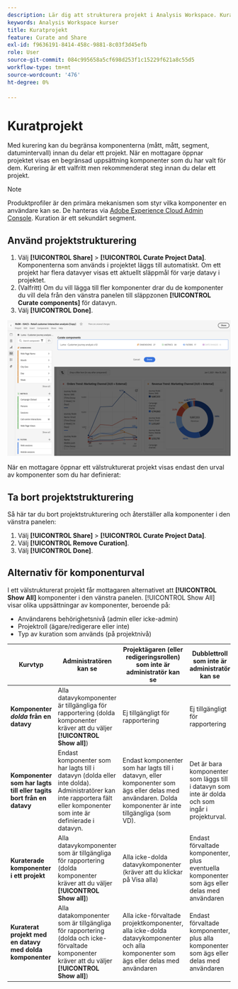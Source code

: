 ```yaml
---
description: Lär dig att strukturera projekt i Analysis Workspace. Kuration begränsar åtkomsten till komponenter innan du delar ett projekt.
keywords: Analysis Workspace kurser
title: Kuratprojekt
feature: Curate and Share
exl-id: f9636191-8414-458c-9881-8c03f3d45efb
role: User
source-git-commit: 084c995658a5cf698d253f1c15229f621a8c55d5
workflow-type: tm+mt
source-wordcount: '476'
ht-degree: 0%

---
```


# Kuratprojekt

Med kurering kan du begränsa komponenterna (mått, mått, segment, datumintervall) innan du delar ett projekt. När en mottagare öppnar projektet visas en begränsad uppsättning komponenter som du har valt för dem. Kurering är ett valfritt men rekommenderat steg innan du delar ett projekt.

>[!NOTE]
> Produktprofiler är den primära mekanismen som styr vilka komponenter en användare kan se. De hanteras via [Adobe Experience Cloud Admin Console](https://experienceleague.adobe.com/en/docs/core-services/interface/administration/admin-tool-experience-cloud). Kuration är ett sekundärt segment.

## Använd projektstrukturering

1. Välj **[!UICONTROL Share]** > **[!UICONTROL Curate Project Data]**.
Komponenterna som används i projektet läggs till automatiskt.
Om ett projekt har flera datavyer visas ett aktuellt släppmål för varje datavy i projektet.
1. (Valfritt) Om du vill lägga till fler komponenter drar du de komponenter du vill dela från den vänstra panelen till släppzonen **[!UICONTROL Curate components]** för datavyn.
1. Välj **[!UICONTROL Done]**.

<!--
Curation can also be applied from the [!UICONTROL Share] menu by selecting **[!UICONTROL Curate and Share]**. This option automatically curates the project to the components in use in the project. You can add additional components following the steps above.
-->

![Fönstret Kuratkomponenter visar de komponenter som används i projektet.](assets/curation-field.png)

När en mottagare öppnar ett välstrukturerat projekt visas endast den urval av komponenter som du har definierat:


## Ta bort projektstrukturering

Så här tar du bort projektstrukturering och återställer alla komponenter i den vänstra panelen:

1. Välj **[!UICONTROL Share]** > **[!UICONTROL Curate Project Data]**.
1. Välj **[!UICONTROL Remove Curation]**.
1. Välj **[!UICONTROL Done]**.

## Alternativ för komponenturval

I ett välstrukturerat projekt får mottagaren alternativet att **[!UICONTROL Show All]** komponenter i den vänstra panelen. [!UICONTROL Show All] visar olika uppsättningar av komponenter, beroende på:

* Användarens behörighetsnivå (admin eller icke-admin)
* Projektroll (ägare/redigerare eller inte)
* Typ av kuration som används (på projektnivå)

| Kurvtyp | Administratören kan se | Projektägaren (eller redigeringsrollen) som inte är administratör kan se | Dubblettroll som inte är administratör kan se |
| --- | --- | --- | --- |
| **Komponenter *dolda* från en datavy** | Alla datavykomponenter är tillgängliga för rapportering (dolda komponenter kräver att du väljer **[!UICONTROL Show all]**) | Ej tillgängligt för rapportering | Ej tillgängligt för rapportering |
| **Komponenter som har lagts till eller tagits bort från en datavy** | Endast komponenter som har lagts till i datavyn (dolda eller inte dolda). Administratörer kan inte rapportera fält eller komponenter som inte är definierade i datavyn. | Endast komponenter som har lagts till i datavyn, eller komponenter som ägs eller delas med användaren. Dolda komponenter är inte tillgängliga (som VD). | Det är bara komponenter som läggs till i datavyn som inte är dolda och som ingår i projekturval. |
| **Kuraterade komponenter i ett projekt** | Alla datavykomponenter som är tillgängliga för rapportering (dolda komponenter kräver att du väljer **[!UICONTROL Show all]**) | Alla icke-dolda datavykomponenter (kräver att du klickar på Visa alla) | Endast förvaltade komponenter, plus eventuella komponenter som ägs eller delas med användaren |
| **Kuraterat projekt med en datavy med dolda komponenter** | Alla datakomponenter som är tillgängliga för rapportering (dolda och icke-förvaltade komponenter kräver att du väljer **[!UICONTROL Show all]**) | Alla icke-förvaltade projektkomponenter, alla icke-dolda datavykomponenter och alla komponenter som ägs eller delas med användaren | Endast förvaltade komponenter, plus alla komponenter som ägs eller delas med användaren |
